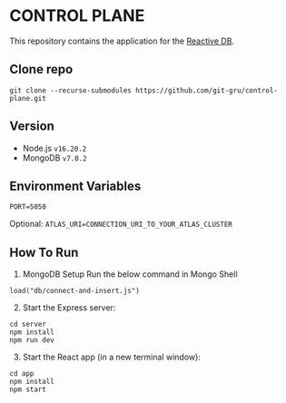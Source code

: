 # CONTROL PLANE

This repository contains the application for the [Reactive DB](https://drive.google.com/file/d/1SVo1QmSaxDv5A7P6lwHGeXMlggJVaNMh/view?usp=sharing).

## Clone repo
```
git clone --recurse-submodules https://github.com/git-gru/control-plane.git
```

## Version
- Node.js `v16.20.2`
- MongoDB `v7.0.2`

## Environment Variables
`PORT=5050`

Optional:
`ATLAS_URI=CONNECTION_URI_TO_YOUR_ATLAS_CLUSTER`

## How To Run

1. MongoDB Setup
Run the below command in Mongo Shell
```
load("db/connect-and-insert.js")
```

2. Start the Express server:
```
cd server
npm install
npm run dev
```

3. Start the React app (in a new terminal window):
```
cd app
npm install
npm start
```
